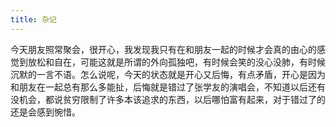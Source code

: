 ```yaml
---
title: 杂记
---
```

今天朋友照常聚会，很开心，我发现我只有在和朋友一起的时候才会真的由心的感觉到放松和自在，可能这就是所谓的外向孤独吧，有时候会笑的没心没肺，有时候沉默的一言不语。怎么说呢，今天的状态就是开心又后悔，有点矛盾，开心是因为和朋友在一起总有那么多能扯，后悔就是错过了张学友的演唱会，不知道以后还有没机会，都说贫穷限制了许多本该追求的东西，以后哪怕富有起来，对于错过了的还是会感到惋惜。